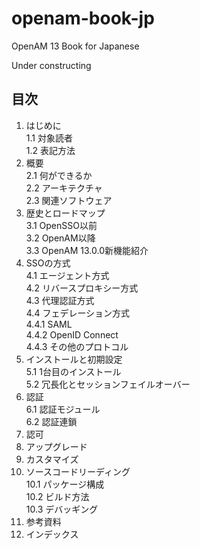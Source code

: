# openam-book-jp
OpenAM 13 Book for Japanese

Under constructing

## 目次

1. はじめに  
 1.1 対象読者  
 1.2 表記方法  
2. 概要  
 2.1 何ができるか  
 2.2 アーキテクチャ  
 2.3 関連ソフトウェア  
3. 歴史とロードマップ  
 3.1 OpenSSO以前  
 3.2 OpenAM以降  
 3.3 OpenAM 13.0.0新機能紹介  
4. SSOの方式  
 4.1 エージェント方式  
 4.2 リバースプロキシー方式  
 4.3 代理認証方式  
 4.4 フェデレーション方式  
 4.4.1 SAML  
 4.4.2 OpenID Connect  
 4.4.3 その他のプロトコル  
5. インストールと初期設定  
 5.1 1台目のインストール  
 5.2 冗長化とセッションフェイルオーバー  
6. 認証  
 6.1 認証モジュール   
 6.2 認証連鎖   
7. 認可
8. アップグレード
9. カスタマイズ
10. ソースコードリーディング  
 10.1 パッケージ構成  
 10.2 ビルド方法  
 10.3 デバッギング  
11. 参考資料
12. インデックス

